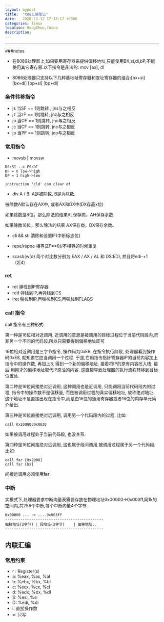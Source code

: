 ```yaml
---
layout: mypost
title:  "X86汇编笔记"
date:   2020-12-12 17:13:17 +0800
categories: linux 
location: HangZhou,China 
description:  
---
```

---

###notes

* 在8086处理器上,如果要用寄存器来提供偏移地址,只能使用BX,si,di,bP,不能使用其它寄存器.以下指令是非法的: mov [ax], dl

* 8086处理器只支持以下几种基地址寄存器和变址寄存器的组合:[bx+si] [bx+di] [bp+si] [bp+di]

### 条件转移指令

* js  当SF == 1则跳转 , jns与之相反
* jz  当zF == 1则跳转,  jnz与之相反
* jo  当OF == 1则跳转,  jno与之相反
* jc  当CF == 1则跳转,  jnc与之相反
* jp  当PF == 1则跳转,  jnp与之相反

### 常用指令

* movsb \| movsw

```shell
DS:SI --> ES:DI
DF = 0 low->high
DF = 1 high->low

instruction 'cld' can clear df
```

* div
A / B. A是被除数, B是为除数.

被除数A默认存在AX中, 或者AX和DX中(DX存高x位)

如果除数是8位，那么除法的结果AL保存商，AH保存余数.

如果除数16位，那么除法的结果 AX保存商，DX保存余数。

* cli && sti 清除和设置IF(中断标志位)

* repe/repne 相等(ZF==0)/不相等的时候重复

* scasb(w\|d) 两个对比数分别为 EAX / AX / AL 和 DS:EDI, 并且将edi-+1（2\|4)

### ret
* ret 弹栈到IP寄存器 
* retf 弹栈到IP,再弹栈到CS
* iret 弹栈到IP,再弹栈到CS,再弹栈到FLAGS

### call 指令

call 指令有三种形式:

第一种是16位相对近调用, 近调用的意思是被调用的目标过程位于当前代码段内,而非另一个不同的代码段,所以只需要得到偏移地址即可.

16位相对近调用是三字节指令, 操作码为0xE8. 在指令执行阶段, 处理器看到操作码0xE8, 就知道它应当调用一个过程. 于是,它用指令指针寄存器IP的当前内容加上指令中的操作数, 再加上3, 得到一个新的偏移地址. 接着将IP的原有内容压入栈. 最后,用刚才的偏移地址取代IP原油的内容. 这直接导致处理器的执行流程转移到目标位置处.

第二种是16位间接绝对近调用, 这种调用也是近调用, 只能调用当前代码段内的过程, 指令中的操作数不是偏移量, 而是被调用过程的真实偏移地址, 故称绝对地址. 这个地址不是直接出现在指令中,而是由16位的通用寄存器或者16位的内存单元简介给出. 

第三种是16位直接绝对远调用, 调用另一个代码段内的过程. 
比如: 
```shell
call 0x20000:0x0030
```

如果被调用过程处于当前代码段, 也没关系.

第四种是16位间接绝对远调用, 这也属于段间调用,被调用过程属于另一个代码段. 比如:
```shell
call far [0x2000]
call far [bx]
```

间接远调用必须使用**far**.

### 中断

实模式下,处理器要求中断向量表需要存放在物理地址0x00000->0x003ff,同1k的空间内,共256个中断,每个中断向量4个字节.

```
0x00000 ... -> ....0x003ff
---------------------------------------------
偏移地址(2字节) | 段地址(2字节)    | 偏移地址..
---------------------------------------------
```
## 内联汇编

### 常用约束

* r : Register(s)
* a: %eax, %ax, %al
* b: %ebx, %bx, %bl
* c: %ecx, %cx, %cl
* d: %edx, %dx, %dl
* S: %esi, %si
* D: %edi, %di
* i: 直接操作数
* =: 只写
